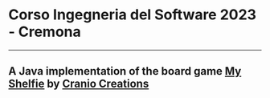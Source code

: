 # Corso Ingegneria del Software 2023 - Cremona
___
## A Java implementation of the board game [My Shelfie](https://www.craniocreations.it/prodotto/my-shelfie) by [Cranio Creations](https://www.craniocreations.it/)
